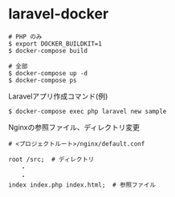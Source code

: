 # laravel-docker

```
# PHP のみ
$ export DOCKER_BUILDKIT=1
$ docker-compose build
```

```
# 全部
$ docker-compose up -d
$ docker-compose ps
```

Laravelアプリ作成コマンド(例)

```
$ docker-compose exec php laravel new sample
```

Nginxの参照ファイル、ディレクトリ変更

```
# <プロジェクトルート>/nginx/default.conf

root /src;  # ディレクトリ
　　・
　　・
index index.php index.html;  # 参照ファイル
```
